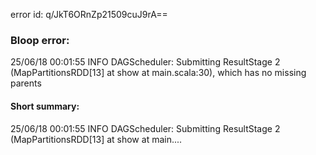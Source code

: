 error id: q/JkT6ORnZp21509cuJ9rA==
### Bloop error:

25/06/18 00:01:55 INFO DAGScheduler: Submitting ResultStage 2 (MapPartitionsRDD[13] at show at main.scala:30), which has no missing parents
#### Short summary: 

25/06/18 00:01:55 INFO DAGScheduler: Submitting ResultStage 2 (MapPartitionsRDD[13] at show at main....
